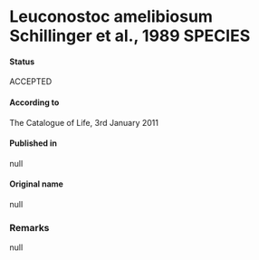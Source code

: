 # Leuconostoc amelibiosum Schillinger et al., 1989 SPECIES

#### Status
ACCEPTED

#### According to
The Catalogue of Life, 3rd January 2011

#### Published in
null

#### Original name
null

### Remarks
null